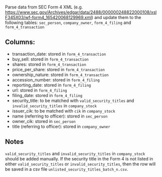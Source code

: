 Parse data from SEC Form 4 XML (e.g. https://www.sec.gov/Archives/edgar/data/2488/000000248822000108/xslF345X03/wf-form4_165420068129969.xml) and update them to the following tables: `sec_person`, `company_owner`, `form_4_filing` and `form_4_transaction`

## Columns: 
- transaction_date: stored in `form_4_transaction`
- buy_sell: stored in `form_4_transaction`
- shares: stored in `form_4_transaction`
- price_per_share: stored in `form_4_transaction`
- ownership_nature: stored in `form_4_transaction`
- accession_number: stored in `form_4_filing`
- reporting_date: stored in `form_4_filing`
- url: stored in `form_4_filing`
- filing_date: stored in `form_4_filing`
- security_title: to be matched with `valid_security_titles` and `invalid_security_titles` in `company_stock`
- issuer_cik: to be matched with `cik` in `company_stock`
- name (referring to officer): stored in `sec_person`
- owner_cik: stored in `sec_person`
- title (referring to officer): stored in `company_owner`

## Notes 
`valid_security_titles` and `invalid_security_titles` in `company_stock` should be added manually. If the security title in the Form 4 is not listed in either `valid_security_titles` or `invalid_security_titles`, then the row will be saved in a csv file `unlisted_security_titles_batch_n.csv`.
    
